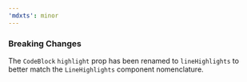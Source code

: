 ```yaml
---
'mdxts': minor
---
```


### Breaking Changes

The `CodeBlock` `highlight` prop has been renamed to `lineHighlights` to better match the `LineHighlights` component nomenclature.
